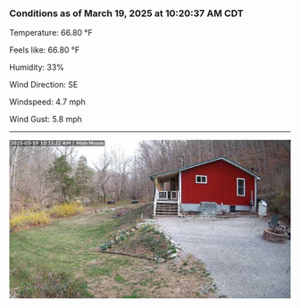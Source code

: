 ### Conditions as of March 19, 2025 at 10:20:37 AM CDT 

Temperature: 66.80 &deg;F

Feels like: 66.80 &deg;F

Humidity: 33%

Wind Direction: SE

Windspeed: 4.7 mph

Wind Gust: 5.8 mph

---

<img src="./images/latest.jpeg"/>


